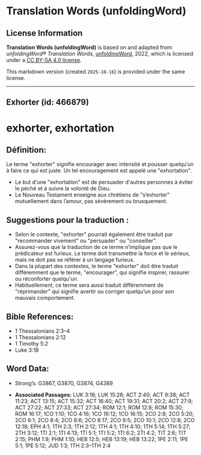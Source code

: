 # Translation Words (unfoldingWord)

## License Information

**Translation Words (unfoldingWord)** is based on and adapted from: _unfoldingWord® Translation Words_, [unfoldingWord](https://unfoldingword.org/utw), 2022, which is licensed under a [CC BY-SA 4.0 license](https://creativecommons.org/licenses/by-sa/4.0/legalcode.en).

This markdown version (created `2025-10-16`) is provided under the same license.



--------------------------------

## Exhorter (id: 466879)

exhorter, exhortation
=====================

Définition:
-----------

Le terme "exhorter" signifie encourager avec intensité et pousser quelqu’un à faire ce qui est juste. Un tel encouragement est appelé une "exhortation".

* Le but d'une "exhortation" est de persuader d'autres personnes à éviter le péché et à suivre la volonté de Dieu.
* Le Nouveau Testament enseigne aux chrétiens de "s’exhorter" mutuellement dans l’amour, pas sévèrement ou brusquement.

Suggestions pour la traduction :
--------------------------------

* Selon le contexte, "exhorter" pourrait également être traduit par "recommander vivement" ou "persuader" ou "conseiller".
* Assurez\-vous que la traduction de ce terme n’implique pas que le prédicateur est furieux. Le terme doit transmettre la force et le sérieux, mais ne doit pas se référer à un langage furieux.
* Dans la plupart des contextes, le terme "exhorter" doit être traduit différemment que le terme, "encourager", qui signifie inspirer, rassurer ou réconforter quelqu'un.
* Habituellement, ce terme sera aussi traduit différemment de "réprimander" qui signifie avertir ou corriger quelqu’un pour son mauvais comportement.

Bible References:
-----------------

* 1 Thessalonians 2:3–4
* 1 Thessalonians 2:12
* 1 Timothy 5:2
* Luke 3:18

Word Data:
----------

* Strong’s: G3867, G3870, G3874, G4389

* **Associated Passages:** LUK 3:18; LUK 15:28; ACT 2:40; ACT 9:38; ACT 11:23; ACT 13:15; ACT 15:32; ACT 16:40; ACT 19:31; ACT 20:2; ACT 27:9; ACT 27:22; ACT 27:33; ACT 27:34; ROM 12:1; ROM 12:8; ROM 15:30; ROM 16:17; 1CO 1:10; 1CO 4:16; 1CO 16:12; 1CO 16:15; 2CO 2:8; 2CO 5:20; 2CO 6:1; 2CO 8:4; 2CO 8:6; 2CO 8:17; 2CO 9:5; 2CO 10:1; 2CO 12:8; 2CO 12:18; EPH 4:1; 1TH 2:3; 1TH 2:12; 1TH 4:1; 1TH 4:10; 1TH 5:14; 1TH 5:27; 2TH 3:12; 1TI 2:1; 1TI 4:13; 1TI 5:1; 1TI 5:2; 1TI 6:2; 2TI 4:2; TIT 2:6; TIT 2:15; PHM 1:9; PHM 1:10; HEB 12:5; HEB 13:19; HEB 13:22; 1PE 2:11; 1PE 5:1; 1PE 5:12; JUD 1:3; 1TH 2:3–1TH 2:4


